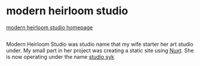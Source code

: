 # modern heirloom studio

[modern heirloom studio homepage](/media/modern-heirloom-studio.png)

```scala mdoc:percentages:modern-heirloom-studio
```
Modern Heirloom Studio was studio name that my wife starter her art studio
under. My small part in her project was creating a static site using
[Nuxt](https://nuxtjs.org). She is now operating under the name [studio
syk](/studio-syk)
